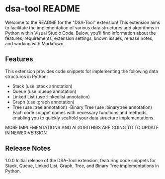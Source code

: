 # dsa-tool README

Welcome to the README for the "DSA-Tool" extension! This extension aims to facilitate the implementation of various data structures and algorithms in Python within Visual Studio Code. Below, you'll find information about the features, requirements, extension settings, known issues, release notes, and working with Markdown.

## Features

This extension provides code snippets for implementing the following data structures in Python:

- Stack (use :stack annotation)
- Queue (use :queue annotation)
- Linked List (use :linkedlist annotation)
- Graph (use :graph annotation)
- Tree (use :tree annotation)
-Binary Tree (use :binarytree annotation)
Each code snippet comes with necessary functions and methods, enabling you to quickly scaffold your data structure implementations.

MORE IMPLEMENTATIONS AND ALGORITHMS ARE GOING TO TO UPDATE IN NEWER VERSION


## Release Notes

1.0.0
Initial release of the DSA-Tool extension, featuring code snippets for Stack, Queue, Linked List, Graph, Tree, and Binary Tree implementations in Python.

